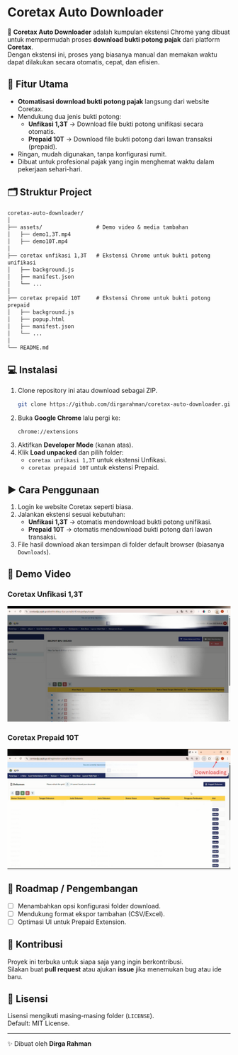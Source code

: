 # Coretax Auto Downloader

🚀 **Coretax Auto Downloader** adalah kumpulan ekstensi Chrome yang dibuat untuk mempermudah proses **download bukti potong pajak** dari platform **Coretax**.  
Dengan ekstensi ini, proses yang biasanya manual dan memakan waktu dapat dilakukan secara otomatis, cepat, dan efisien.  

## 📌 Fitur Utama
- **Otomatisasi download bukti potong pajak** langsung dari website Coretax.
- Mendukung dua jenis bukti potong:
  - **Unfikasi 1,3T** → Download file bukti potong unifikasi secara otomatis.  
  - **Prepaid 10T** → Download file bukti potong dari lawan transaksi (prepaid).  
- Ringan, mudah digunakan, tanpa konfigurasi rumit.
- Dibuat untuk profesional pajak yang ingin menghemat waktu dalam pekerjaan sehari-hari.

## 🗂️ Struktur Project
```
coretax-auto-downloader/
│
├── assets/                 # Demo video & media tambahan
│   ├── demo1,3T.mp4
│   ├── demo10T.mp4
│
├── coretax unfikasi 1,3T   # Ekstensi Chrome untuk bukti potong unifikasi
│   ├── background.js
│   ├── manifest.json
│   └── ...
│
├── coretax prepaid 10T     # Ekstensi Chrome untuk bukti potong prepaid
│   ├── background.js
│   ├── popup.html
│   ├── manifest.json
│   └── ...
│
└── README.md
```

## 💻 Instalasi
1. Clone repository ini atau download sebagai ZIP.
   ```bash
   git clone https://github.com/dirgarahman/coretax-auto-downloader.git
   ```
2. Buka **Google Chrome** lalu pergi ke:
   ```
   chrome://extensions
   ```
3. Aktifkan **Developer Mode** (kanan atas).
4. Klik **Load unpacked** dan pilih folder:
   - `coretax unfikasi 1,3T` untuk ekstensi Unfikasi.  
   - `coretax prepaid 10T` untuk ekstensi Prepaid.  

## ▶️ Cara Penggunaan
1. Login ke website Coretax seperti biasa.  
2. Jalankan ekstensi sesuai kebutuhan:
   - **Unfikasi 1,3T** → otomatis mendownload bukti potong unifikasi.  
   - **Prepaid 10T** → otomatis mendownload bukti potong dari lawan transaksi.  
3. File hasil download akan tersimpan di folder default browser (biasanya `Downloads`).  

## 🎥 Demo Video

### Coretax Unfikasi 1,3T
[![Demo Unfikasi](assets/demo-unfikasi.png)](assets/demo1,3T.mp4)

### Coretax Prepaid 10T
[![Demo Prepaid](assets/demo-prepaid.png)](assets/demo10T.mp4)

## 📌 Roadmap / Pengembangan
- [ ] Menambahkan opsi konfigurasi folder download.  
- [ ] Mendukung format ekspor tambahan (CSV/Excel).  
- [ ] Optimasi UI untuk Prepaid Extension.  

## 🤝 Kontribusi
Proyek ini terbuka untuk siapa saja yang ingin berkontribusi.  
Silakan buat **pull request** atau ajukan **issue** jika menemukan bug atau ide baru.  

## 📄 Lisensi
Lisensi mengikuti masing-masing folder (`LICENSE`).  
Default: MIT License.  

---

✨ Dibuat oleh **Dirga Rahman**
